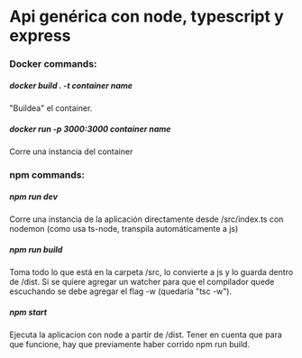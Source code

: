 # Api genérica con node, typescript y express

### Docker commands:

##### docker build . -t **container name**

"Buildea" el container.

##### docker run -p 3000:3000 **container name**

Corre una instancia del container

### npm commands:

##### npm run dev

Corre una instancia de la aplicación directamente desde /src/index.ts con nodemon (como usa ts-node, transpila automáticamente a js)

##### npm run build

Toma todo lo que está en la carpeta /src, lo convierte a js y lo guarda dentro de /dist. Si se quiere agregar un watcher para que el compilador quede escuchando se debe agregar el flag -w (quedaría "tsc -w").

##### npm start

Ejecuta la aplicacion con node a partir de /dist. Tener en cuenta que para que funcione, hay que previamente haber corrido npm run build.
